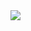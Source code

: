 <img src="https://github.com/jwoo24/JihyeWoo-ProgVisFA20/blob/master/hw2/hw2_screenshot.png?raw=true">
